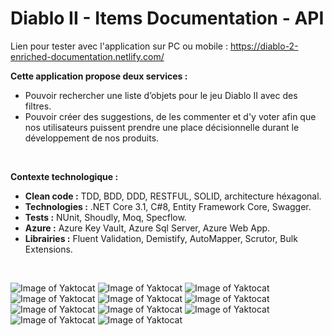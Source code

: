 # Diablo II - Items Documentation - API

Lien pour tester avec l'application sur PC ou mobile : https://diablo-2-enriched-documentation.netlify.com/
</br>

__Cette application propose deux services :__
- Pouvoir rechercher une liste d’objets pour le jeu Diablo II avec des filtres.
- Pouvoir créer des suggestions, de les commenter et d'y voter afin que nos utilisateurs puissent prendre une place décisionnelle durant le développement de nos produits.
</br>

__Contexte technologique :__
- __Clean code :__ TDD, BDD, DDD, RESTFUL, SOLID, architecture héxagonal.
- __Technologies :__ .NET Core 3.1, C#8, Entity Framework Core, Swagger.
- __Tests :__ NUnit, Shoudly, Moq, Specflow.
- __Azure :__ Azure Key Vault, Azure Sql Server, Azure Web App.
- __Librairies :__ Fluent Validation, Demistify, AutoMapper, Scrutor, Bulk Extensions.
</br>

![Image of Yaktocat](https://imgur.com/NE1abk7.png)
![Image of Yaktocat](https://imgur.com/YcfceVE.png)
![Image of Yaktocat](https://imgur.com/BG6kGJJ.png)
![Image of Yaktocat](https://imgur.com/6xIDc51.png)
![Image of Yaktocat](https://imgur.com/RS6LIZP.png)
![Image of Yaktocat](https://imgur.com/BE4KDZI.png)
![Image of Yaktocat](https://imgur.com/D79YeZs.png)
![Image of Yaktocat](https://imgur.com/Vb7z4oE.png)
![Image of Yaktocat](https://imgur.com/V6KM3Gq.png)
![Image of Yaktocat](https://imgur.com/eAGkKb1.png)
![Image of Yaktocat](https://imgur.com/Q7zQnzJ.png)
